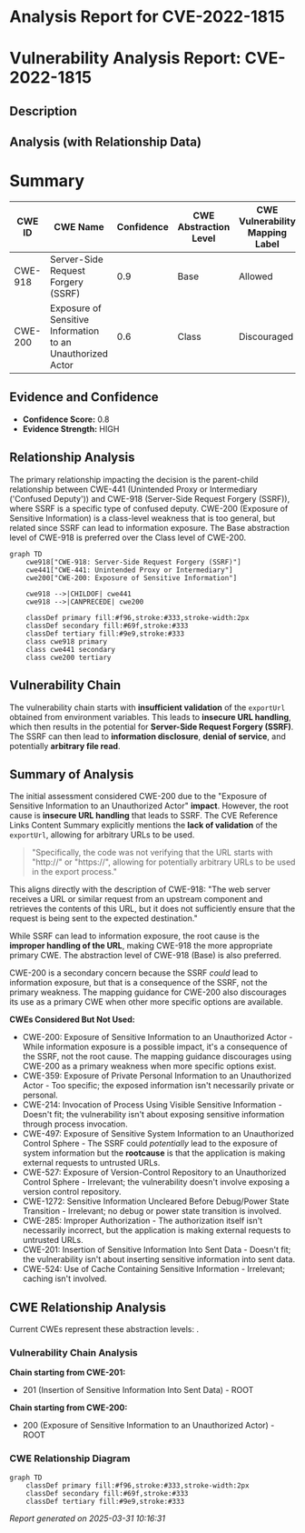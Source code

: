 # Analysis Report for CVE-2022-1815

# Vulnerability Analysis Report: CVE-2022-1815

## Description



## Analysis (with Relationship Data)

# Summary
| CWE ID | CWE Name | Confidence | CWE Abstraction Level | CWE Vulnerability Mapping Label | CWE-Vulnerability Mapping Notes |
|---|---|---|---|---|---|
| CWE-918 | Server-Side Request Forgery (SSRF) | 0.9 | Base | Allowed | Primary CWE |
| CWE-200 | Exposure of Sensitive Information to an Unauthorized Actor | 0.6 | Class | Discouraged | Secondary Candidate |

## Evidence and Confidence

*   **Confidence Score:** 0.8
*   **Evidence Strength:** HIGH

## Relationship Analysis
The primary relationship impacting the decision is the parent-child relationship between CWE-441 (Unintended Proxy or Intermediary ('Confused Deputy')) and CWE-918 (Server-Side Request Forgery (SSRF)), where SSRF is a specific type of confused deputy. CWE-200 (Exposure of Sensitive Information) is a class-level weakness that is too general, but related since SSRF can lead to information exposure. The Base abstraction level of CWE-918 is preferred over the Class level of CWE-200.

```mermaid
graph TD
    cwe918["CWE-918: Server-Side Request Forgery (SSRF)"]
    cwe441["CWE-441: Unintended Proxy or Intermediary"]
    cwe200["CWE-200: Exposure of Sensitive Information"]
    
    cwe918 -->|CHILDOF| cwe441
    cwe918 -->|CANPRECEDE| cwe200
    
    classDef primary fill:#f96,stroke:#333,stroke-width:2px
    classDef secondary fill:#69f,stroke:#333
    classDef tertiary fill:#9e9,stroke:#333
    class cwe918 primary
    class cwe441 secondary
    class cwe200 tertiary
```

## Vulnerability Chain
The vulnerability chain starts with **insufficient validation** of the `exportUrl` obtained from environment variables. This leads to **insecure URL handling**, which then results in the potential for **Server-Side Request Forgery (SSRF)**. The SSRF can then lead to **information disclosure**, **denial of service**, and potentially **arbitrary file read**.

## Summary of Analysis
The initial assessment considered CWE-200 due to the "Exposure of Sensitive Information to an Unauthorized Actor" **impact**. However, the root cause is **insecure URL handling** that leads to SSRF. The CVE Reference Links Content Summary explicitly mentions the **lack of validation** of the `exportUrl`, allowing for arbitrary URLs to be used.

>   "Specifically, the code was not verifying that the URL starts with "http://" or "https://", allowing for potentially arbitrary URLs to be used in the export process."

This aligns directly with the description of CWE-918: "The web server receives a URL or similar request from an upstream component and retrieves the contents of this URL, but it does not sufficiently ensure that the request is being sent to the expected destination."

While SSRF can lead to information exposure, the root cause is the **improper handling of the URL**, making CWE-918 the more appropriate primary CWE. The abstraction level of CWE-918 (Base) is also preferred.

CWE-200 is a secondary concern because the SSRF *could* lead to information exposure, but that is a consequence of the SSRF, not the primary weakness. The mapping guidance for CWE-200 also discourages its use as a primary CWE when other more specific options are available.

**CWEs Considered But Not Used:**

*   CWE-200: Exposure of Sensitive Information to an Unauthorized Actor - While information exposure is a possible impact, it's a consequence of the SSRF, not the root cause. The mapping guidance discourages using CWE-200 as a primary weakness when more specific options exist.
*   CWE-359: Exposure of Private Personal Information to an Unauthorized Actor - Too specific; the exposed information isn't necessarily private or personal.
*   CWE-214: Invocation of Process Using Visible Sensitive Information - Doesn't fit; the vulnerability isn't about exposing sensitive information through process invocation.
*   CWE-497: Exposure of Sensitive System Information to an Unauthorized Control Sphere - The SSRF could *potentially* lead to the exposure of system information but the **rootcause** is that the application is making external requests to untrusted URLs.
*   CWE-527: Exposure of Version-Control Repository to an Unauthorized Control Sphere - Irrelevant; the vulnerability doesn't involve exposing a version control repository.
*   CWE-1272: Sensitive Information Uncleared Before Debug/Power State Transition - Irrelevant; no debug or power state transition is involved.
*   CWE-285: Improper Authorization - The authorization itself isn't necessarily incorrect, but the application is making external requests to untrusted URLs.
*   CWE-201: Insertion of Sensitive Information Into Sent Data - Doesn't fit; the vulnerability isn't about inserting sensitive information into sent data.
*   CWE-524: Use of Cache Containing Sensitive Information - Irrelevant; caching isn't involved.


## CWE Relationship Analysis

Current CWEs represent these abstraction levels: .


### Vulnerability Chain Analysis

**Chain starting from CWE-201:**
- 201 (Insertion of Sensitive Information Into Sent Data) - ROOT


**Chain starting from CWE-200:**
- 200 (Exposure of Sensitive Information to an Unauthorized Actor) - ROOT



### CWE Relationship Diagram

```mermaid
graph TD
    classDef primary fill:#f96,stroke:#333,stroke-width:2px
    classDef secondary fill:#69f,stroke:#333
    classDef tertiary fill:#9e9,stroke:#333
```



*Report generated on 2025-03-31 10:16:31*
